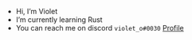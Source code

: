 -  Hi, I’m Violet
-  I’m currently learning Rust
-  You can reach me on discord `violet_o#0030` [Profile](https://discord.com/users/720250668388057138)
